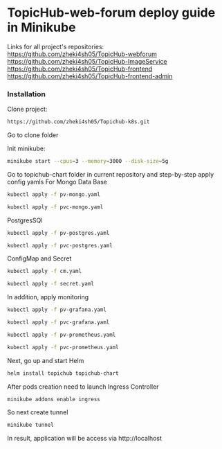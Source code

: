 # TopicHub-web-forum deploy guide in Minikube

Links for all project's repositories:
https://github.com/zheki4sh05/TopicHub-webforum
https://github.com/zheki4sh05/TopicHub-ImageService
https://github.com/zheki4sh05/TopicHub-frontend
https://github.com/zheki4sh05/TopicHub-frontend-admin

### Installation
Clone project:
```bash
https://github.com/zheki4sh05/Topichub-k8s.git
```
Go to clone folder

Init minikube:
```bash
minikube start --cpus=3 --memory=3000 --disk-size=5g
```
Go to topichub-chart folder in current repository and step-by-step apply config yamls
For Mongo Data Base
```bash
kubectl apply -f pv-mongo.yaml
```
```bash
kubectl apply -f pvc-mongo.yaml
```

PostgresSQl
```bash
kubectl apply -f pv-postgres.yaml
```
```bash
kubectl apply -f pvc-postgres.yaml
```

ConfigMap and Secret
```bash
kubectl apply -f cm.yaml
```
```bash
kubectl apply -f secret.yaml
```

In addition, apply monitoring
```bash
kubectl apply -f pv-grafana.yaml
```
```bash
kubectl apply -f pvc-grafana.yaml
```
```bash
kubectl apply -f pv-prometheus.yaml
```
```bash
kubectl apply -f pvc-prometheus.yaml
```
Next, go up and start Helm 
```bash
helm install topichub topichub-chart
```

After pods creation need to launch Ingress Controller
```bash
minikube addons enable ingress
```
So next create tunnel
```bash
minikube tunnel
```

In result, application will be access via http://localhost






